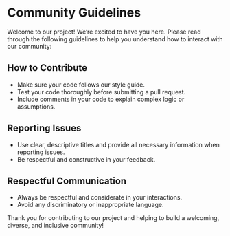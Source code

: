 # Community Guidelines

Welcome to our project! We’re excited to have you here. Please read through the following guidelines to help you understand how to interact with our community:

## How to Contribute
- Make sure your code follows our style guide.
- Test your code thoroughly before submitting a pull request.
- Include comments in your code to explain complex logic or assumptions.

## Reporting Issues
- Use clear, descriptive titles and provide all necessary information when reporting issues.
- Be respectful and constructive in your feedback.

## Respectful Communication
- Always be respectful and considerate in your interactions.
- Avoid any discriminatory or inappropriate language.

Thank you for contributing to our project and helping to build a welcoming, diverse, and inclusive community!
